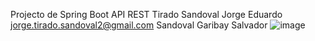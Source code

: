 Projecto de Spring Boot API REST
Tirado Sandoval Jorge Eduardo jorge.tirado.sandoval2@gmail.com
Sandoval Garibay Salvador
![image](https://github.com/user-attachments/assets/a063f545-a1ea-4779-8d02-393e7c8fe6ae)
